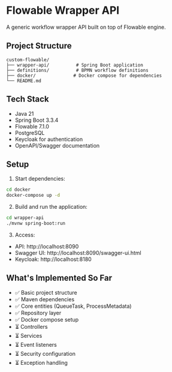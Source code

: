 # Flowable Wrapper API

A generic workflow wrapper API built on top of Flowable engine.

## Project Structure

```
custom-flowable/
├── wrapper-api/          # Spring Boot application
├── definitions/          # BPMN workflow definitions  
├── docker/              # Docker compose for dependencies
└── README.md
```

## Tech Stack

- Java 21
- Spring Boot 3.3.4
- Flowable 7.1.0
- PostgreSQL
- Keycloak for authentication
- OpenAPI/Swagger documentation

## Setup

1. Start dependencies:
```bash
cd docker
docker-compose up -d
```

2. Build and run the application:
```bash
cd wrapper-api
./mvnw spring-boot:run
```

3. Access:
- API: http://localhost:8090
- Swagger UI: http://localhost:8090/swagger-ui.html
- Keycloak: http://localhost:8180

## What's Implemented So Far

- ✅ Basic project structure
- ✅ Maven dependencies  
- ✅ Core entities (QueueTask, ProcessMetadata)
- ✅ Repository layer
- ✅ Docker compose setup
- ⏳ Controllers
- ⏳ Services
- ⏳ Event listeners
- ⏳ Security configuration
- ⏳ Exception handling
